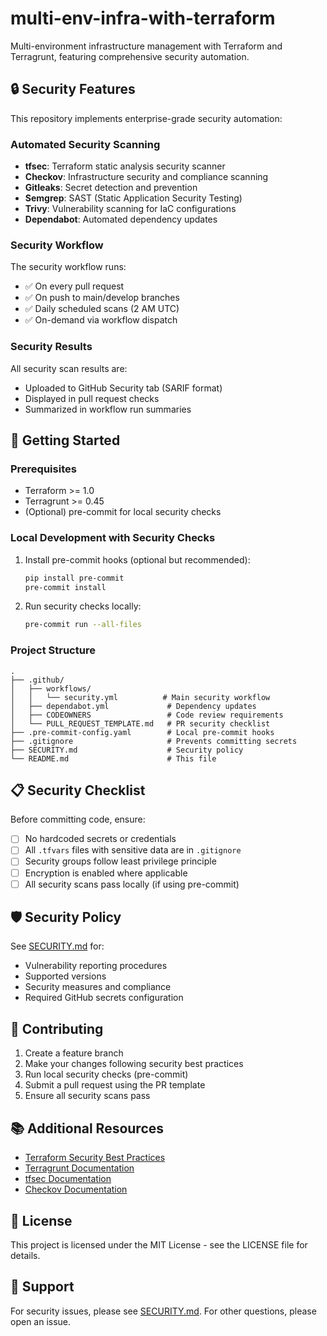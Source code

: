 # multi-env-infra-with-terraform

Multi-environment infrastructure management with Terraform and Terragrunt, featuring comprehensive security automation.

## 🔒 Security Features

This repository implements enterprise-grade security automation:

### Automated Security Scanning

- **tfsec**: Terraform static analysis security scanner
- **Checkov**: Infrastructure security and compliance scanning
- **Gitleaks**: Secret detection and prevention
- **Semgrep**: SAST (Static Application Security Testing)
- **Trivy**: Vulnerability scanning for IaC configurations
- **Dependabot**: Automated dependency updates

### Security Workflow

The security workflow runs:
- ✅ On every pull request
- ✅ On push to main/develop branches
- ✅ Daily scheduled scans (2 AM UTC)
- ✅ On-demand via workflow dispatch

### Security Results

All security scan results are:
- Uploaded to GitHub Security tab (SARIF format)
- Displayed in pull request checks
- Summarized in workflow run summaries

## 🚀 Getting Started

### Prerequisites

- Terraform >= 1.0
- Terragrunt >= 0.45
- (Optional) pre-commit for local security checks

### Local Development with Security Checks

1. Install pre-commit hooks (optional but recommended):
   ```bash
   pip install pre-commit
   pre-commit install
   ```

2. Run security checks locally:
   ```bash
   pre-commit run --all-files
   ```

### Project Structure

```
.
├── .github/
│   ├── workflows/
│   │   └── security.yml          # Main security workflow
│   ├── dependabot.yml             # Dependency updates
│   ├── CODEOWNERS                 # Code review requirements
│   └── PULL_REQUEST_TEMPLATE.md   # PR security checklist
├── .pre-commit-config.yaml        # Local pre-commit hooks
├── .gitignore                     # Prevents committing secrets
├── SECURITY.md                    # Security policy
└── README.md                      # This file
```

## 📋 Security Checklist

Before committing code, ensure:

- [ ] No hardcoded secrets or credentials
- [ ] All `.tfvars` files with sensitive data are in `.gitignore`
- [ ] Security groups follow least privilege principle
- [ ] Encryption is enabled where applicable
- [ ] All security scans pass locally (if using pre-commit)

## 🛡️ Security Policy

See [SECURITY.md](SECURITY.md) for:
- Vulnerability reporting procedures
- Supported versions
- Security measures and compliance
- Required GitHub secrets configuration

## 📝 Contributing

1. Create a feature branch
2. Make your changes following security best practices
3. Run local security checks (pre-commit)
4. Submit a pull request using the PR template
5. Ensure all security scans pass

## 📚 Additional Resources

- [Terraform Security Best Practices](https://www.terraform.io/docs/cloud/guides/recommended-practices/index.html)
- [Terragrunt Documentation](https://terragrunt.gruntwork.io/docs/)
- [tfsec Documentation](https://aquasecurity.github.io/tfsec/)
- [Checkov Documentation](https://www.checkov.io/)

## 📄 License

This project is licensed under the MIT License - see the LICENSE file for details.

## 🤝 Support

For security issues, please see [SECURITY.md](SECURITY.md).
For other questions, please open an issue.